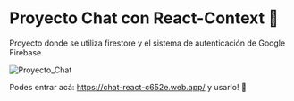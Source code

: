 # Proyecto Chat con React-Context :email:
  
  Proyecto donde se utiliza firestore y el sistema de autenticación de Google Firebase. 

 ![Proyecto_Chat](https://i.ibb.co/mBZ6jNF/a4a4a4a.jpg)

  Podes entrar acá: https://chat-react-c652e.web.app/  y usarlo! :rocket:
  

